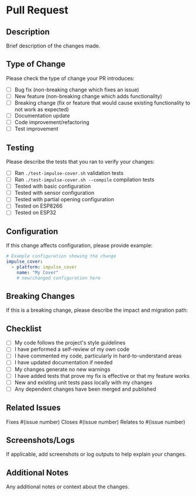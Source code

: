 # Pull Request

## Description
Brief description of the changes made.

## Type of Change
Please check the type of change your PR introduces:
- [ ] Bug fix (non-breaking change which fixes an issue)
- [ ] New feature (non-breaking change which adds functionality)
- [ ] Breaking change (fix or feature that would cause existing functionality to not work as expected)
- [ ] Documentation update
- [ ] Code improvement/refactoring
- [ ] Test improvement

## Testing
Please describe the tests that you ran to verify your changes:
- [ ] Ran `./test-impulse-cover.sh` validation tests
- [ ] Ran `./test-impulse-cover.sh --compile` compilation tests
- [ ] Tested with basic configuration
- [ ] Tested with sensor configuration  
- [ ] Tested with partial opening configuration
- [ ] Tested on ESP8266
- [ ] Tested on ESP32

## Configuration
If this change affects configuration, please provide example:

```yaml
# Example configuration showing the change
impulse_cover:
  - platform: impulse_cover
    name: "My Cover"
    # new/changed configuration here
```

## Breaking Changes
If this is a breaking change, please describe the impact and migration path:

## Checklist
- [ ] My code follows the project's style guidelines
- [ ] I have performed a self-review of my own code
- [ ] I have commented my code, particularly in hard-to-understand areas
- [ ] I have updated documentation if needed
- [ ] My changes generate no new warnings
- [ ] I have added tests that prove my fix is effective or that my feature works
- [ ] New and existing unit tests pass locally with my changes
- [ ] Any dependent changes have been merged and published

## Related Issues
Fixes #(issue number)
Closes #(issue number)
Relates to #(issue number)

## Screenshots/Logs
If applicable, add screenshots or log outputs to help explain your changes.

## Additional Notes
Any additional notes or context about the changes.
